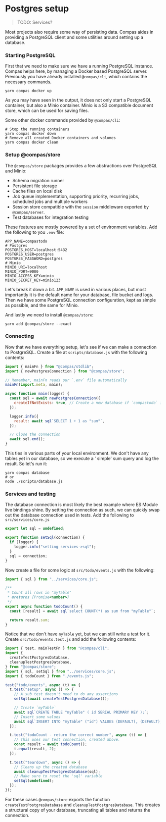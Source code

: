 # Postgres setup

> TODO: Services?

Most projects also require some way of persisting data. Compas aides in
providing a PostgreSQL client and some utilities around setting up a database.

### Starting PostgreSQL

First that we need to make sure we have a running PostgreSQL instance. Compas
helps here, by managing a Docker based PostgreSQL server. Previously you have
already installed `@compas/cli`, which contains the necessary commands.

```shell
yarn compas docker up
```

As you may have seen in the output, it does not only start a PostgreSQL
container, but also a Minio container. Minio is a S3 compatible document store,
which can be used for saving files.

Some other docker commands provided by `@compas/cli`:

```shell
# Stop the running containers
yarn compas docker down
# Remove all created Docker containers and volumes
yarn compas docker clean
```

### Setup @compas/store

The `@compas/store` packages provides a few abstractions over PostgreSQL and
Minio:

- Schema migration runner
- Persistent file storage
- Cache files on local disk
- Job queue implementation, supporting priority, recurring jobs, scheduled jobs
  and multiple workers
- Session store compatible with the `session` middleware exported by
  `@compas/server`.
- Test databases for integration testing

These features are mostly powered by a set of environment variables. Add the
following to you `.env` file:

```dotenv
APP_NAME=compastodo
# Postgres
POSTGRES_HOST=localhost:5432
POSTGRES_USER=postgres
POSTGRES_PASSWORD=postgres
# Minio
MINIO_URI=localhost
MINIO_PORT=9000
MINIO_ACCESS_KEY=minio
MINIO_SECRET_KEY=minio123
```

Let's break it down a bit. `APP_NAME` is used in various places, but most
importantly it is the default name for your database, file bucket and logs. Then
we have some PostgreSQL connection configuration, kept as simple as possible,
and the same for Minio.

And lastly we need to install `@compas/store`:

```shell
yarn add @compas/store --exact
```

### Connecting

Now that we have everything setup, let's see if we can make a connection to
PostgreSQL. Create a file at `scripts/database.js` with the following contents:

```js
import { mainFn } from "@compas/stdlib";
import { newPostgresConnection } from "@compas/store";

// Remember, mainFn reads our `.env` file automatically
mainFn(import.meta, main);

async function main(logger) {
  const sql = await newPostgresConnection({
    createIfNotExists: true, // Create a new database if `compastodo` is not found
  });

  logger.info({
    result: await sql`SELECT 1 + 1 as "sum"`,
  });

  // Close the connection
  await sql.end();
}
```

This ties in various parts of your local environment. We don't have any tables
yet in our database, so we execute a ' simple' sum query and log the result. So
let's run it:

```shell
yarn compas database
# or
node ./scripts/database.js
```

### Services and testing

The database connection is most likely the best example where ES Module live
bindings shine. By setting the connection as such, we can quickly swap out the
database connection used in tests. Add the following to `src/services/core.js`

```js
export let sql = undefined;

export function setSql(connection) {
  if (logger) {
    logger.info("setting services->sql");
  }
  sql = connection;
}
```

Now create a file for some logic at `src/todo/events.js` with the following:

```js
import { sql } from "../services/core.js";

/**
 * Count all rows in "myTable"
 * @returns {Promise<number>}
 */
export async function todoCount() {
  const [result] = await sql`select COUNT(*) as sum from "myTable"`;

  return result.sum;
}
```

Notice that we don't have `myTable` yet, but we can still write a test for it.
Create `src/todo/events.test.js` and add the following contents:

```js
import { test, mainTestFn } from "@compas/cli";
import {
  createTestPostgresDatabase,
  cleanupTestPostgresDatabase,
} from "@compas/store";
import { sql, setSql } from "../services/core.js";
import { todoCount } from "./events.js";

test("todo/events", async (t) => {
  t.test("setup", async () => {
    // A sub test doesn't need to do any assertions
    setSql(await createTestPostgresDatabase());

    // Create `myTable`
    await sql`CREATE TABLE "myTable" ( id SERIAL PRIMARY KEY );`;
    // Insert some values
    await sql`INSERT INTO "myTable" ("id") VALUES (DEFAULT), (DEFAULT);`;
  });

  t.test("todoCount - return the correct number", async (t) => {
    // This uses our test connection, created above.
    const result = await todoCount();
    t.equal(result, 2);
  });

  t.test("teardown", async () => {
    // Cleans up the created database
    await cleanupTestPostgresDatabase(sql);
    // Make sure to reset the 'sql' variable
    setSql(undefined);
  });
});
```

For these cases `@compas/store` exports the function
`createTestPostgresDatabase` and `cleanupTestPostgresDatabase`. This creates a
structural copy of your database, truncating all tables and returns the
connection.
